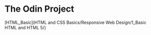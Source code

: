 # The Odin Project

[HTML_Basic](HTML and CSS Basics/Responsive Web Design/1_Basic HTML and HTML 5/)
